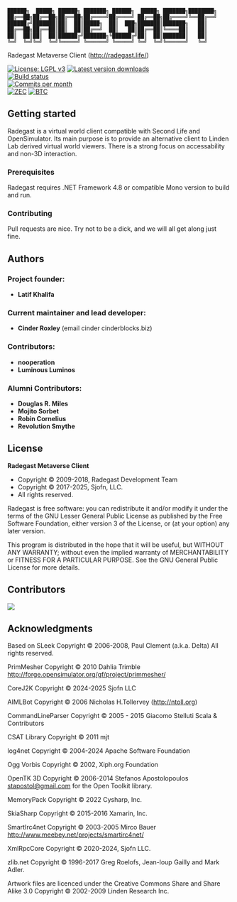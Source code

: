 ```
██████╗  █████╗ ██████╗ ███████╗ ██████╗  █████╗ ███████╗████████╗    
██╔══██╗██╔══██╗██╔══██╗██╔════╝██╔════╝ ██╔══██╗██╔════╝╚══██╔══╝    
██████╔╝███████║██║  ██║█████╗  ██║  ███╗███████║███████╗   ██║       
██╔══██╗██╔══██║██║  ██║██╔══╝  ██║   ██║██╔══██║╚════██║   ██║       
██║  ██║██║  ██║██████╔╝███████╗╚██████╔╝██║  ██║███████║   ██║       
╚═╝  ╚═╝╚═╝  ╚═╝╚═════╝ ╚══════╝ ╚═════╝ ╚═╝  ╚═╝╚══════╝   ╚═╝     
```
Radegast Metaverse Client (http://radegast.life/)

[![License: LGPL v3](https://img.shields.io/badge/License-LGPL%20v3-blue.svg)](https://github.com/cinderblocks/radegast/blob/master/LICENSE.txt)
[![Latest version downloads](https://img.shields.io/github/downloads-pre/cinderblocks/radegast/latest/total)](https://radegast.life/downloads/)  
[![Build status](https://ci.appveyor.com/api/projects/status/g34olv3opd2vho32/branch/master?svg=true)](https://ci.appveyor.com/project/cinderblocks57647/radegast/branch/master)  
[![Commits per month](https://img.shields.io/github/commit-activity/m/cinderblocks/radegast)](https://www.github.com/cinderblocks/radegast/)  
[![ZEC](https://img.shields.io/keybase/zec/cinder)](https://keybase.io/cinder) [![BTC](https://img.shields.io/keybase/btc/cinder)](https://keybase.io/cinder) 

## Getting started

Radegast is a virtual world client compatible with Second Life and OpenSimulator.
Its main purpose is to provide an alternative client to Linden Lab derived virtual world viewers.
There is a strong focus on accessability and non-3D interaction.

### Prerequisites

Radegast requires .NET Framework 4.8 or compatible Mono version to build and run.

### Contributing

Pull requests are nice. Try not to be a dick, and we will all get along just fine.

## Authors

### Project founder:

* **Latif Khalifa**

### Current maintainer and lead developer:

* **Cinder Roxley** (email cinder cinderblocks.biz)

### Contributors:

* **nooperation**
* **Luminous Luminos**

### Alumni Contributors:

* **Douglas R. Miles**
* **Mojito Sorbet**
* **Robin Cornelius**
* **Revolution Smythe**

## License

**Radegast Metaverse Client**
* Copyright © 2009-2018, Radegast Development Team
* Copyright © 2017-2025, Sjofn, LLC.
* All rights reserved.

 Radegast is free software: you can redistribute it and/or modify it under the terms of the GNU Lesser General Public License as published by the Free Software Foundation, either version 3 of the License, or (at your option) any later version.

 This program is distributed in the hope that it will be useful, but WITHOUT ANY WARRANTY; without even the implied warranty of MERCHANTABILITY or FITNESS FOR A PARTICULAR PURPOSE. See the GNU General Public License for more details.

## Contributors

<a href="https://github.com/cinderblocks/Radegast/graphs/contributors">
  <img src="https://contrib.rocks/image?repo=cinderblocks/Radegast" />
</a>

## Acknowledgments

Based on SLeek
Copyright © 2006-2008, Paul Clement (a.k.a. Delta)
All rights reserved.

PrimMesher
Copyright © 2010 Dahlia Trimble
http://forge.opensimulator.org/gf/project/primmesher/

CoreJ2K
Copyright © 2024-2025 Sjofn LLC

AIMLBot
Copyright © 2006 Nicholas H.Tollervey (http://ntoll.org)

CommandLineParser
Copyright © 2005 - 2015 Giacomo Stelluti Scala & Contributors

CSAT Library
Copyright © 2011 mjt

log4net
Copyright © 2004-2024 Apache Software Foundation

Ogg Vorbis
Copyright © 2002, Xiph.org Foundation

OpenTK 3D
Copyright © 2006-2014 Stefanos Apostolopoulos <stapostol@gmail.com> for the Open Toolkit library.

MemoryPack
Copyright © 2022 Cysharp, Inc.

SkiaSharp
Copyright © 2015-2016 Xamarin, Inc.

SmartIrc4net
Copyright © 2003-2005 Mirco Bauer
http://www.meebey.net/projects/smartirc4net/

XmlRpcCore
Copyright © 2020-2024, Sjofn LLC.

zlib.net
Copyright © 1996-2017 Greg Roelofs, Jean-loup Gailly and Mark Adler.

Artwork files are licenced under the
Creative Commons Share and Share Alike 3.0
Copyright © 2002-2009 Linden Research Inc.
